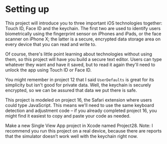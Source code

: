 # Setting up

This project will introduce you to three important iOS technologies together: Touch ID, Face ID and the keychain. The first two are used to identify users biometrically using the fingerprint sensor on iPhones and iPads, or the face scanner on iPhone X; the latter is a secure, encrypted data storage area on every device that you can read and write to.

Of course, there's little point learning about technologies without using them, so this project will have you build a secure text editor. Users can type whatever they want and have it saved, but to read it again they'll need to unlock the app using Touch ID or Face ID.

You might remember in project 12 that I said `UserDefaults` is great for its simplicity but isn't good for private data. Well, the keychain is securely encrypted, so we can be assured that data we put there is safe.

This project is modeled on project 16, the Safari extension where users could type JavaScript. This means we'll need to use the same keyboard detection and adjustment code – if you already completed project 16, you might find it easiest to copy and paste your code as needed.

Make a new Single View App project in Xcode named Project28. Note: I recommend you run this project on a real device, because there are reports that the simulator doesn’t work well with the keychain right now.
